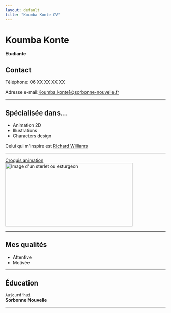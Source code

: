 ```yaml
---
layout: default
title: "Koumba Konte CV"
---
```

<link rel="stylesheet" href="/assets/css/style.css">

# Koumba Konte
**Étudiante**

## Contact

Téléphone: 06 XX XX XX XX

Adresse e-mail:[Koumba.konte1@sorbonne-nouvelle.fr](mailto:Koumba.konte1@sorbonne-nouvelle.fr)

---


## Spécialisée dans...


- Animation 2D  
- Illustrations
- Characters design

Celui qui m'inspire est [Richard Williams](https://fr.wikipedia.org/wiki/Richard_Williams_animateur)


---

[Croquis animation](assets/css/img)
 <img class="animation" src="animation.png" alt="Image d'un sterlet ou esturgeon" width="400" height="200">

---

## Mes qualités


- Attentive
- Motivée

---


## Éducation

`Aujourd'hui`  
**Sorbonne Nouvelle**

---

